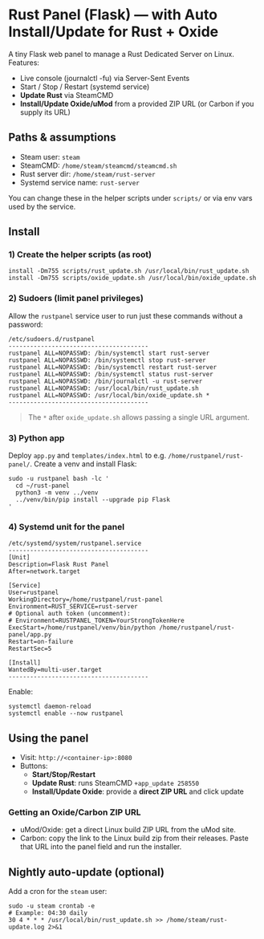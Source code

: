 # Rust Panel (Flask) — with Auto Install/Update for Rust + Oxide

A tiny Flask web panel to manage a Rust Dedicated Server on Linux.
Features:
- Live console (journalctl -fu) via Server-Sent Events
- Start / Stop / Restart (systemd service)
- **Update Rust** via SteamCMD
- **Install/Update Oxide/uMod** from a provided ZIP URL (or Carbon if you supply its URL)

## Paths & assumptions
- Steam user: `steam`
- SteamCMD: `/home/steam/steamcmd/steamcmd.sh`
- Rust server dir: `/home/steam/rust-server`
- Systemd service name: `rust-server`

You can change these in the helper scripts under `scripts/` or via env vars used by the service.

## Install

### 1) Create the helper scripts (as root)
```
install -Dm755 scripts/rust_update.sh /usr/local/bin/rust_update.sh
install -Dm755 scripts/oxide_update.sh /usr/local/bin/oxide_update.sh
```

### 2) Sudoers (limit panel privileges)
Allow the `rustpanel` service user to run just these commands without a password:
```
/etc/sudoers.d/rustpanel
---------------------------------------
rustpanel ALL=NOPASSWD: /bin/systemctl start rust-server
rustpanel ALL=NOPASSWD: /bin/systemctl stop rust-server
rustpanel ALL=NOPASSWD: /bin/systemctl restart rust-server
rustpanel ALL=NOPASSWD: /bin/systemctl status rust-server
rustpanel ALL=NOPASSWD: /bin/journalctl -u rust-server
rustpanel ALL=NOPASSWD: /usr/local/bin/rust_update.sh
rustpanel ALL=NOPASSWD: /usr/local/bin/oxide_update.sh *
---------------------------------------
```

> The `*` after `oxide_update.sh` allows passing a single URL argument.

### 3) Python app
Deploy `app.py` and `templates/index.html` to e.g. `/home/rustpanel/rust-panel/`.
Create a venv and install Flask:
```
sudo -u rustpanel bash -lc '
  cd ~/rust-panel
  python3 -m venv ../venv
  ../venv/bin/pip install --upgrade pip Flask
'
```

### 4) Systemd unit for the panel
```
/etc/systemd/system/rustpanel.service
---------------------------------------
[Unit]
Description=Flask Rust Panel
After=network.target

[Service]
User=rustpanel
WorkingDirectory=/home/rustpanel/rust-panel
Environment=RUST_SERVICE=rust-server
# Optional auth token (uncomment):
# Environment=RUSTPANEL_TOKEN=YourStrongTokenHere
ExecStart=/home/rustpanel/venv/bin/python /home/rustpanel/rust-panel/app.py
Restart=on-failure
RestartSec=5

[Install]
WantedBy=multi-user.target
---------------------------------------
```
Enable:
```
systemctl daemon-reload
systemctl enable --now rustpanel
```

## Using the panel
- Visit: `http://<container-ip>:8080`
- Buttons:
  - **Start/Stop/Restart**
  - **Update Rust**: runs SteamCMD `+app_update 258550`
  - **Install/Update Oxide**: provide a **direct ZIP URL** and click update

### Getting an Oxide/Carbon ZIP URL
- uMod/Oxide: get a direct Linux build ZIP URL from the uMod site.
- Carbon: copy the link to the Linux build zip from their releases.
Paste that URL into the panel field and run the installer.

## Nightly auto-update (optional)
Add a cron for the `steam` user:
```
sudo -u steam crontab -e
# Example: 04:30 daily
30 4 * * * /usr/local/bin/rust_update.sh >> /home/steam/rust-update.log 2>&1
```
